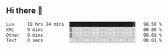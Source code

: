 ## Hi there 👋
<!--START_SECTION:waka-->

```txt
Lua     19 hrs 24 mins  ████████████████████████▓   98.50 %
XML     9 mins          ▒░░░░░░░░░░░░░░░░░░░░░░░░   00.80 %
Other   8 mins          ▒░░░░░░░░░░░░░░░░░░░░░░░░   00.69 %
Text    0 secs          ░░░░░░░░░░░░░░░░░░░░░░░░░   00.01 %
```

<!--END_SECTION:waka-->
